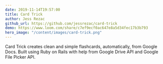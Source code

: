 ```yaml
---
date: 2019-11-14T19:57:00
title: Card Trick
author: Jess Rezac
github_url: https://github.com/jessrezac/card-trick
demo: https://www.loom.com/share/c7ef9ecf0ac647e8a5d34fec17b3b793
hero_image: "/content/images/card-trick.png"
---
```


Card Trick creates clean and simple flashcards, automatically, from Google Docs. Built using Ruby on Rails with help from Google Drive API and Google File Picker API.
